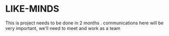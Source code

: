 # LIKE-MINDS
This is project needs to be done in 2 months . communications here will be very important, we'll need to meet and work as a team  
